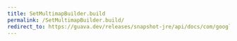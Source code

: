 ```yaml
---
title: SetMultimapBuilder.build
permalink: /SetMultimapBuilder.build/
redirect_to: https://guava.dev/releases/snapshot-jre/api/docs/com/google/common/collect/MultimapBuilder.SetMultimapBuilder.html#build--
---
```

